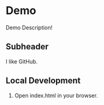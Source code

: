 # Demo

Demo Description!

## Subheader

I like GitHub.

## Local Development

1. Open index.html in your browser.